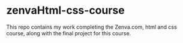 # zenvaHtml-css-course
This repo contains my work completing the Zenva.com, html and css course, along with the final project for this course. 
